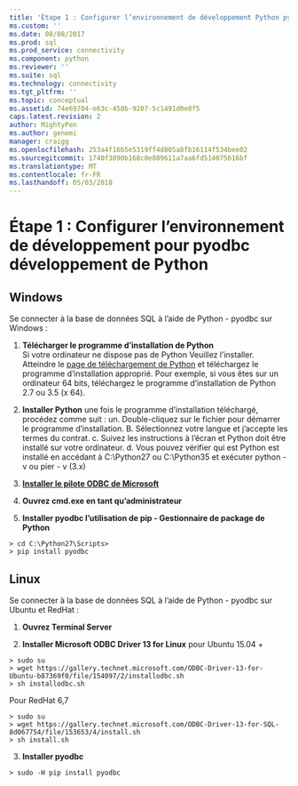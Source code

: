 ```yaml
---
title: 'Étape 1 : Configurer l’environnement de développement Python pyodbc | Documents Microsoft'
ms.custom: ''
ms.date: 08/08/2017
ms.prod: sql
ms.prod_service: connectivity
ms.component: python
ms.reviewer: ''
ms.suite: sql
ms.technology: connectivity
ms.tgt_pltfrm: ''
ms.topic: conceptual
ms.assetid: 74e69704-e63c-450b-9207-5c1491d0e0f5
caps.latest.revision: 2
author: MightyPen
ms.author: genemi
manager: craigg
ms.openlocfilehash: 253a4f16b5e5319ff4d805a8fb16114f534bee02
ms.sourcegitcommit: 1740f3090b168c0e809611a7aa6fd514075616bf
ms.translationtype: MT
ms.contentlocale: fr-FR
ms.lasthandoff: 05/03/2018
---
```

# <a name="step-1-configure-development-environment-for-pyodbc-python-development"></a>Étape 1 : Configurer l’environnement de développement pour pyodbc développement de Python

## <a name="windows"></a>Windows  
Se connecter à la base de données SQL à l’aide de Python - pyodbc sur Windows :
  
1. **Télécharger le programme d’installation de Python**  
  Si votre ordinateur ne dispose pas de Python Veuillez l’installer. Atteindre le [page de téléchargement de Python](https://www.python.org/downloads/windows/) et téléchargez le programme d’installation approprié. Pour exemple, si vous êtes sur un ordinateur 64 bits, téléchargez le programme d’installation de Python 2.7 ou 3.5 (x 64).  
  
2. **Installer Python** une fois le programme d’installation téléchargé, procédez comme suit : un. Double-cliquez sur le fichier pour démarrer le programme d’installation. B. Sélectionnez votre langue et j’accepte les termes du contrat. c. Suivez les instructions à l’écran et Python doit être installé sur votre ordinateur. d. Vous pouvez vérifier qui est Python est installé en accédant à C:\Python27 ou C:\Python35 et exécuter python - v ou pier - v (3.x) 
      
3. [**Installer le pilote ODBC de Microsoft**](../../sql-connection-libraries.md#anchor-20-drivers-relational-access)
  
4. **Ouvrez cmd.exe en tant qu’administrateur**     

5. **Installer pyodbc l’utilisation de pip - Gestionnaire de package de Python**
```  
> cd C:\Python27\Scripts>  
> pip install pyodbc  
```  

  
## <a name="linux"></a>Linux 
Se connecter à la base de données SQL à l’aide de Python - pyodbc sur Ubuntu et RedHat :
  
1. **Ouvrez Terminal Server**  

2. **Installer Microsoft ODBC Driver 13 for Linux** pour Ubuntu 15.04 + 
``` 
> sudo su  
> wget https://gallery.technet.microsoft.com/ODBC-Driver-13-for-Ubuntu-b87369f0/file/154097/2/installodbc.sh  
> sh installodbc.sh  
```   

  Pour RedHat 6,7 
``` 
> sudo su 
> wget https://gallery.technet.microsoft.com/ODBC-Driver-13-for-SQL-8d067754/file/153653/4/install.sh 
> sh install.sh 
```  
  
3.  **Installer pyodbc**  
```  
> sudo -H pip install pyodbc
```
